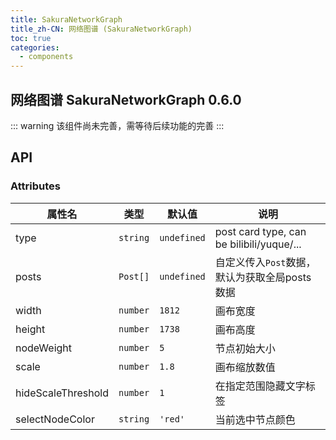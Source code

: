 ```yaml
---
title: SakuraNetworkGraph
title_zh-CN: 网络图谱 (SakuraNetworkGraph)
toc: true
categories:
  - components
---
```


## 网络图谱 SakuraNetworkGraph <SupTag>0.6.0</SupTag> <Experimental />

::: warning
该组件尚未完善，需等待后续功能的完善
:::

<SakuraNetworkGraphPG />

## API

### Attributes

| 属性名 | 类型 | 默认值 | 说明 |
| ---- | ---- | ---- | ---- |
| type | `string` | `undefined` | post card type, can be bilibili/yuque/... |
| posts | `Post[]` | `undefined` | 自定义传入`Post`数据，默认为获取全局posts数据 |
| width | `number` | `1812` | 画布宽度 |
| height | `number` | `1738` | 画布高度 |
| nodeWeight | `number` | `5` | 节点初始大小 |
| scale | `number` | `1.8` | 画布缩放数值 |
| hideScaleThreshold | `number` | `1` | 在指定范围隐藏文字标签 |
| selectNodeColor | `string` | `'red'` | 当前选中节点颜色 |

